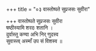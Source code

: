 +++
title = "०३ वास्तोष्पते सुप्रजसः सुवीरा"

+++
वास्तोष्पते सुप्रजसः सुवीरा  
षष्ठीस्यामि शरदः शतानि ।  
दुर्वास्तु कण्वा अभि निर् णुदस्व  
सुवास्त्व् अस्माँ उप सं विशस्व ॥